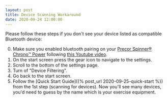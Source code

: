 ```yaml
---
layout: post
title: Device Scanning Workaround
date: 2020-09-24 12:00:00
---
```

Please follow these steps if you don't see your device listed as compatible Bluetooth device:

0. Make sure you enabled bluetooth pairing on your [Precor Spinner® Chrono™ Power](https://spinning.com/spinner-chrono-power/) following [this Youtube video](https://www.youtube.com/watch?v=8w1IcI5twGY).
1. On the start screen press the gear icon to navigate to the settings.
2. Scroll to the bottom of the settings page.
3. Turn of "Device Filtering".
4. Go back to the start screen.
5. Follow the [Quick Start Guide]({% post_url 2020-09-25-quick-start %}) from the 1st step (scanning for devices). Now you'll see many devices, you'd need to guess by the name which is your exercise equipment.
